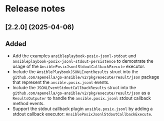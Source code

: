 # Release notes

## [2.2.0] (2025-04-06)

## Added

- Add the examples `ansibleplaybook-posix-jsonl-stdout` and `ansibleplaybook-posix-jsonl-stdout-persistence` to demostrate the usage of the `AnsiblePosixJsonlStdoutCallbackExecute` executor.
- Include the `AnsiblePlaybookJSONLEventResults` struct into the `github.com/apenella/go-ansible/v2/pkg/execute/result/json` package that represent the `ansible.posix.jsonl` events.
- Include the `JSONLEventStdoutCallbackResults` struct into the `github.com/apenella/go-ansible/v2/pkg/execute/result/json` as a `ResultsOutputer` to handle the `ansible.posix.jsonl` stdout callback method events.
- Support the stdout callback plugin `ansible.posix.jsonl` by adding a stdout callback executor: `AnsiblePosixJsonlStdoutCallbackExecute`.
